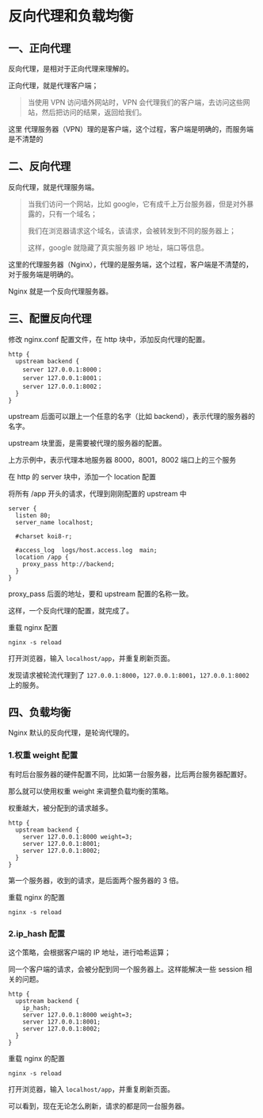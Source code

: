 # 反向代理和负载均衡

## 一、正向代理

反向代理，是相对于正向代理来理解的。

正向代理，就是代理客户端；

> 当使用 VPN 访问墙外网站时，VPN 会代理我们的客户端，去访问这些网站，然后把访问的结果，返回给我们。

这里 代理服务器（VPN）理的是客户端，这个过程，客户端是明确的，而服务端是不清楚的

## 二、反向代理

反向代理，就是代理服务端。

> 当我们访问一个网站，比如 google，它有成千上万台服务器，但是对外暴露的，只有一个域名；
>
> 我们在浏览器请求这个域名，该请求，会被转发到不同的服务器上；
>
> 这样，google 就隐藏了真实服务器 IP 地址，端口等信息。

这里的代理服务器（Nginx），代理的是服务端，这个过程，客户端是不清楚的，对于服务端是明确的。

Nginx 就是一个反向代理服务器。

## 三、配置反向代理

修改 nginx.conf 配置文件，在 http 块中，添加反向代理的配置。

```nginx
http {
  upstream backend {
    server 127.0.0.1:8000；
    server 127.0.0.1:8001；
    server 127.0.0.1:8002；
  }
}
```

upstream 后面可以跟上一个任意的名字（比如 backend），表示代理的服务器的名字。

upstream 块里面，是需要被代理的服务器的配置。

上方示例中，表示代理本地服务器 8000，8001，8002 端口上的三个服务

在 http 的 server 块中，添加一个 location 配置

将所有 /app 开头的请求，代理到刚刚配置的 upstream 中

```nginx
server {
  listen 80;
  server_name localhost;

  #charset koi8-r;

  #access_log  logs/host.access.log  main;
  location /app {
    proxy_pass http://backend;
  }
}
```

proxy_pass 后面的地址，要和 upstream 配置的名称一致。

这样，一个反向代理的配置，就完成了。

重载 nginx 配置

```shell
nginx -s reload
```

打开浏览器，输入 `localhost/app`，并重复刷新页面。

发现请求被轮流代理到了 `127.0.0.1:8000`，`127.0.0.1:8001`，`127.0.0.1:8002` 上的服务。

## 四、负载均衡

Nginx 默认的反向代理，是轮询代理的。

### 1.权重 weight 配置

有时后台服务器的硬件配置不同，比如第一台服务器，比后两台服务器配置好。

那么就可以使用权重 weight 来调整负载均衡的策略。

权重越大，被分配到的请求越多。

```nginx
http {
  upstream backend {
    server 127.0.0.1:8000 weight=3;
    server 127.0.0.1:8001;
    server 127.0.0.1:8002;
  }
}
```

第一个服务器，收到的请求，是后面两个服务器的 3 倍。

重载 nginx 的配置

```shell
nginx -s reload
```

### 2.ip_hash 配置

这个策略，会根据客户端的 IP 地址，进行哈希运算；

同一个客户端的请求，会被分配到同一个服务器上。这样能解决一些 session 相关的问题。

```nginx
http {
  upstream backend {
    ip_hash;
    server 127.0.0.1:8000 weight=3;
    server 127.0.0.1:8001;
    server 127.0.0.1:8002;
  }
}
```

重载 nginx 的配置

```shell
nginx -s reload
```

打开浏览器，输入 `localhost/app`，并重复刷新页面。

可以看到，现在无论怎么刷新，请求的都是同一台服务器。
